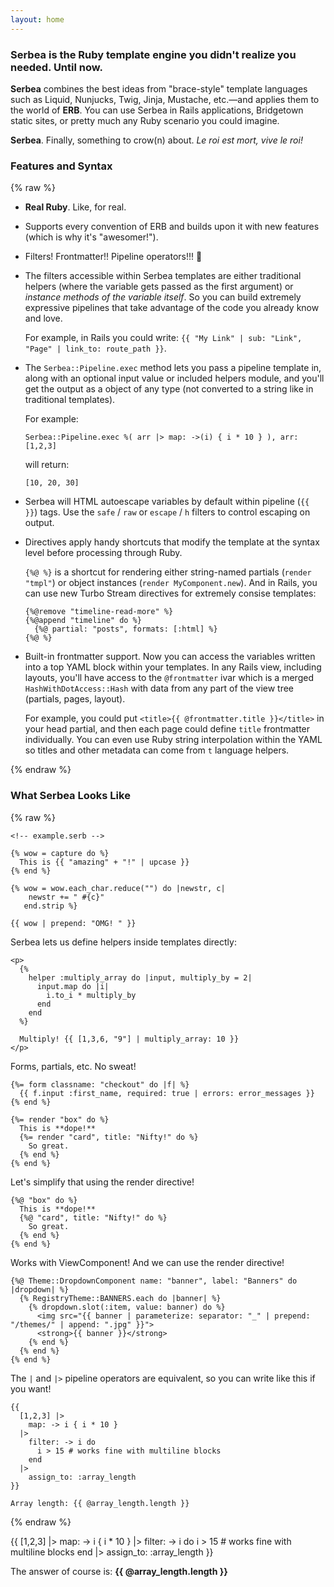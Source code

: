 ```yaml
---
layout: home
---
```


### Serbea is the Ruby template engine you didn't realize you needed. Until now.

**Serbea** combines the best ideas from "brace-style" template languages such as Liquid, Nunjucks, Twig, Jinja, Mustache, etc.—and applies them to the world of **ERB**. You can use Serbea in Rails applications, Bridgetown static sites, or pretty much any Ruby scenario you could imagine.

**Serbea**. Finally, something to crow(n) about. _Le roi est mort, vive le roi!_

### Features and Syntax

{% raw %}

* **Real Ruby**. Like, for real.
* Supports every convention of ERB and builds upon it with new features (which is why it's "awesomer!").
* Filters! Frontmatter!! Pipeline operators!!! 🤩
* The filters accessible within Serbea templates are either traditional helpers (where the variable gets passed as the first argument) or _instance methods of the variable itself_. So you can build extremely expressive pipelines that take advantage of the code you already know and love.

  For example, in Rails you could write: `{{ "My Link" | sub: "Link", "Page" | link_to: route_path }}`.
* The `Serbea::Pipeline.exec` method lets you pass a pipeline template in, along with an optional input value or included helpers module, and you'll get the output as a object of any type (not converted to a string like in traditional templates). 

  For example:
  
  `Serbea::Pipeline.exec %( arr |> map: ->(i) { i * 10 } ), arr: [1,2,3]`
  
  will return:
  
  `[10, 20, 30]`

* Serbea will HTML autoescape variables by default within pipeline (`{{ }}`) tags. Use the `safe` / `raw` or `escape` / `h` filters to control escaping on output.
* Directives apply handy shortcuts that modify the template at the syntax level before processing through Ruby.

  `{%@ %}` is a shortcut for rendering either string-named partials (`render "tmpl"`) or object instances (`render MyComponent.new`). And in Rails, you can use new Turbo Stream directives for extremely consise templates:

  ```serb
  {%@remove "timeline-read-more" %}
  {%@append "timeline" do %}
    {%@ partial: "posts", formats: [:html] %}
  {%@ %}
  ```
* Built-in frontmatter support. Now you can access the variables written into a top YAML block within your templates. In any Rails view, including layouts, you'll have access to the `@frontmatter` ivar which is a merged `HashWithDotAccess::Hash` with data from any part of the view tree (partials, pages, layout).

  For example, you could put `<title>{{ @frontmatter.title }}</title>` in your head partial, and then each page could define `title` frontmatter individually. You can even use Ruby string interpolation within the YAML so titles and other metadata can come from `t` language helpers.


{% endraw %}

### What Serbea Looks Like

{% raw %}

```serb
<!-- example.serb -->

{% wow = capture do %}
  This is {{ "amazing" + "!" | upcase }}
{% end %}

{% wow = wow.each_char.reduce("") do |newstr, c|
    newstr += " #{c}"
   end.strip %}

{{ wow | prepend: "OMG! " }}
```

Serbea lets us define helpers inside templates directly:

```serb
<p>
  {%
    helper :multiply_array do |input, multiply_by = 2|
      input.map do |i|
        i.to_i * multiply_by
      end
    end
  %}

  Multiply! {{ [1,3,6, "9"] | multiply_array: 10 }}
</p>
```

Forms, partials, etc. No sweat! 

```serb
{%= form classname: "checkout" do |f| %}
  {{ f.input :first_name, required: true | errors: error_messages }}
{% end %}

{%= render "box" do %}
  This is **dope!**
  {%= render "card", title: "Nifty!" do %}
    So great.
  {% end %}
{% end %}
```

Let's simplify that using the render directive!

```serb
{%@ "box" do %}
  This is **dope!**
  {%@ "card", title: "Nifty!" do %}
    So great.
  {% end %}
{% end %}
```

Works with ViewComponent! And we can use the render directive!

```serb
{%@ Theme::DropdownComponent name: "banner", label: "Banners" do |dropdown| %}
  {% RegistryTheme::BANNERS.each do |banner| %}
    {% dropdown.slot(:item, value: banner) do %}
      <img src="{{ banner | parameterize: separator: "_" | prepend: "/themes/" | append: ".jpg" }}">
      <strong>{{ banner }}</strong>
    {% end %}
  {% end %}
{% end %}
```

The `|` and `|>` pipeline operators are equivalent, so you can write like this if you want!

```serb
{{
  [1,2,3] |>
    map: -> i { i * 10 }
  |>
    filter: -> i do
      i > 15 # works fine with multiline blocks
    end
  |>
    assign_to: :array_length
}}

Array length: {{ @array_length.length }}
```
{% endraw %}

{{
  [1,2,3] |>
    map: -> i { i * 10 }
  |>
    filter: -> i do
      i > 15 # works fine with multiline blocks
    end
  |>
    assign_to: :array_length
}}

The answer of course is: **{{ @array_length.length }}**
